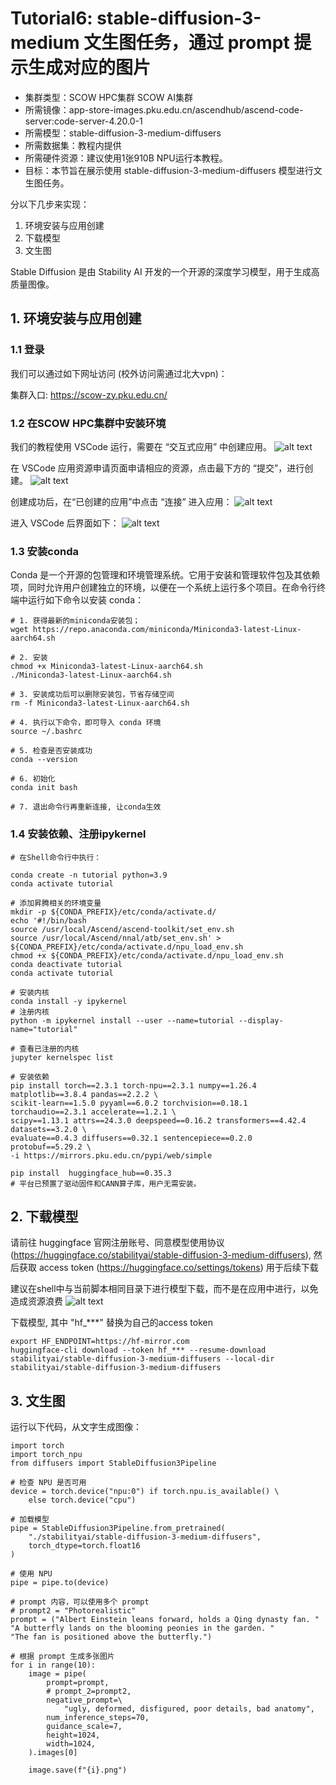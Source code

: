 # Tutorial6: stable-diffusion-3-medium 文生图任务，通过 prompt 提示生成对应的图片

* 集群类型：SCOW HPC集群 SCOW AI集群
* 所需镜像：app-store-images.pku.edu.cn/ascendhub/ascend-code-server:code-server-4.20.0-1
* 所需模型：stable-diffusion-3-medium-diffusers
* 所需数据集：教程内提供
* 所需硬件资源：建议使用1张910B NPU运行本教程。
* 目标：本节旨在展示使用 stable-diffusion-3-medium-diffusers 模型进行文生图任务。

分以下几步来实现：
1. 环境安装与应用创建
2. 下载模型
3. 文生图

Stable Diffusion 是由 Stability AI 开发的一个开源的深度学习模型，用于生成高质量图像。

## 1. 环境安装与应用创建
### 1.1 登录
我们可以通过如下网址访问 (校外访问需通过北大vpn)：

集群入口: https://scow-zy.pku.edu.cn/

### 1.2 在SCOW HPC集群中安装环境

我们的教程使用 VSCode 运行，需要在 “交互式应用” 中创建应用。
![alt text](image-1.png)

在 VSCode 应用资源申请页面申请相应的资源，点击最下方的 “提交”，进行创建。
![alt text](image-2.png)

创建成功后，在“已创建的应用”中点击 “连接” 进入应用：
![alt text](image-3.png)

进入 VSCode 后界面如下：
![alt text](image-4.png)

### 1.3 安装conda
Conda 是一个开源的包管理和环境管理系统。它用于安装和管理软件包及其依赖项，同时允许用户创建独立的环境，以便在一个系统上运行多个项目。在命令行终端中运行如下命令以安装 conda：
```
# 1. 获得最新的miniconda安装包；
wget https://repo.anaconda.com/miniconda/Miniconda3-latest-Linux-aarch64.sh

# 2. 安装
chmod +x Miniconda3-latest-Linux-aarch64.sh
./Miniconda3-latest-Linux-aarch64.sh

# 3. 安装成功后可以删除安装包，节省存储空间
rm -f Miniconda3-latest-Linux-aarch64.sh

# 4. 执行以下命令，即可导入 conda 环境
source ~/.bashrc

# 5. 检查是否安装成功
conda --version

# 6. 初始化
conda init bash

# 7. 退出命令行再重新连接, 让conda生效
```

### 1.4 安装依赖、注册ipykernel
```
# 在Shell命令行中执行：

conda create -n tutorial python=3.9
conda activate tutorial

# 添加昇腾相关的环境变量
mkdir -p ${CONDA_PREFIX}/etc/conda/activate.d/
echo '#!/bin/bash
source /usr/local/Ascend/ascend-toolkit/set_env.sh
source /usr/local/Ascend/nnal/atb/set_env.sh' > ${CONDA_PREFIX}/etc/conda/activate.d/npu_load_env.sh
chmod +x ${CONDA_PREFIX}/etc/conda/activate.d/npu_load_env.sh
conda deactivate tutorial
conda activate tutorial

# 安装内核
conda install -y ipykernel
# 注册内核
python -m ipykernel install --user --name=tutorial --display-name="tutorial"

# 查看已注册的内核
jupyter kernelspec list

# 安装依赖
pip install torch==2.3.1 torch-npu==2.3.1 numpy==1.26.4 matplotlib==3.8.4 pandas==2.2.2 \
scikit-learn==1.5.0 pyyaml==6.0.2 torchvision==0.18.1 torchaudio==2.3.1 accelerate==1.2.1 \
scipy==1.13.1 attrs==24.3.0 deepspeed==0.16.2 transformers==4.42.4 datasets==3.2.0 \
evaluate==0.4.3 diffusers==0.32.1 sentencepiece==0.2.0 protobuf==5.29.2 \
-i https://mirrors.pku.edu.cn/pypi/web/simple

pip install  huggingface_hub==0.35.3 
# 平台已预置了驱动固件和CANN算子库，用户无需安装。
```
## 2. 下载模型
请前往 huggingface 官网注册账号、同意模型使用协议 (https://huggingface.co/stabilityai/stable-diffusion-3-medium-diffusers), 然后获取 access token (https://huggingface.co/settings/tokens) 用于后续下载

建议在shell中与当前脚本相同目录下进行模型下载，而不是在应用中进行，以免造成资源浪费
![alt text](image-5.png)

下载模型, 其中 "hf_***" 替换为自己的access token
```
export HF_ENDPOINT=https://hf-mirror.com
huggingface-cli download --token hf_*** --resume-download stabilityai/stable-diffusion-3-medium-diffusers --local-dir stabilityai/stable-diffusion-3-medium-diffusers
```

## 3. 文生图

运行以下代码，从文字生成图像：
```
import torch
import torch_npu
from diffusers import StableDiffusion3Pipeline

# 检查 NPU 是否可用
device = torch.device("npu:0") if torch.npu.is_available() \
    else torch.device("cpu")

# 加载模型
pipe = StableDiffusion3Pipeline.from_pretrained(
    "./stabilityai/stable-diffusion-3-medium-diffusers", 
    torch_dtype=torch.float16
)

# 使用 NPU
pipe = pipe.to(device)

# prompt 内容，可以使用多个 prompt
# prompt2 = "Photorealistic"
prompt = ("Albert Einstein leans forward, holds a Qing dynasty fan. "
"A butterfly lands on the blooming peonies in the garden. "
"The fan is positioned above the butterfly.")

# 根据 prompt 生成多张图片
for i in range(10):
    image = pipe(
        prompt=prompt,
        # prompt_2=prompt2,
        negative_prompt=\
            "ugly, deformed, disfigured, poor details, bad anatomy",
        num_inference_steps=70,
        guidance_scale=7,
        height=1024,
        width=1024,
    ).images[0]

    image.save(f"{i}.png")
```

